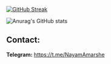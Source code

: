 [![GitHub Streak](https://github-readme-streak-stats.herokuapp.com?user=NayamAmarshe&date_format=M%20j%5B%2C%20Y%5D)](https://git.io/streak-stats)

![Anurag's GitHub stats](https://github-readme-stats.vercel.app/api?username=NayamAmarshe&count_private=true&include_all_commits=true)

## Contact:

**Telegram:** https://t.me/NayamAmarshe
